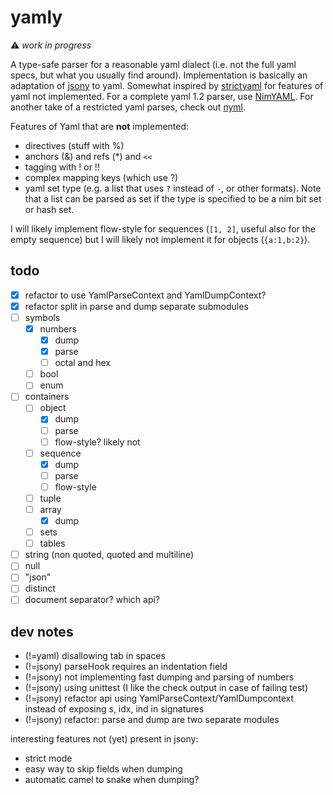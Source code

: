 # yamly

⚠️ *work in progress*

A type-safe parser for a reasonable yaml dialect (i.e. not the full yaml specs, but what you usually find around).
Implementation is basically an adaptation of [jsony](https://github.com/treeform/jsony) to yaml.
Somewhat inspired by [strictyaml](https://github.com/crdoconnor/strictyaml) for features of yaml not implemented.
For a complete yaml 1.2 parser, use [NimYAML](https://github.com/flyx/NimYAML). 
For another take of a restricted yaml parses, check out [nyml](https://github.com/openpeep/nyml).

Features of Yaml that are **not** implemented:
- directives (stuff with %)
- anchors (&) and refs (*) and `<<`
- tagging with ! or !!
- complex mapping keys (which use ?)
- yaml set type (e.g. a list that uses `?` instead of `-`, or other formats). Note that a list can be parsed as set if the type is specified to be a nim bit set or hash set.

I will likely implement flow-style for sequences (`[1, 2]`, useful also for the empty sequence) but I will likely not implement it for objects (`{a:1,b:2}`).

## todo

- [x] refactor to use YamlParseContext and YamlDumpContext?
- [x] refactor split in parse and dump separate submodules
- [ ] symbols
  - [x] numbers
    - [x] dump
    - [x] parse
    - [ ] octal and hex
  - [ ] bool
  - [ ] enum
- [ ] containers
  - [ ] object
    - [x] dump
    - [ ] parse
    - [ ] flow-style? likely not
  - [ ] sequence
    - [x] dump
    - [ ] parse
    - [ ] flow-style
  - [ ] tuple
  - [ ] array
    - [x] dump
  - [ ] sets
  - [ ] tables
- [ ] string (non quoted, quoted and multiline)
- [ ] null
- [ ] "json"
- [ ] distinct
- [ ] document separator? which api?

## dev notes

- (!=yaml) disallowing tab in spaces
- (!=jsony) parseHook requires an indentation field
- (!=jsony) not implementing fast dumping and parsing of numbers
- (!=jsony) using unittest (I like the check output in case of failing test)
- (!=jsony) refactor api using YamlParseContext/YamlDumpcontext instead of exposing s, idx, ind in signatures
- (!=jsony) refactor: parse and dump are two separate modules

interesting features not (yet) present in jsony:
- strict mode
- easy way to skip fields when dumping
- automatic camel to snake when dumping?
